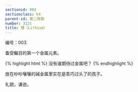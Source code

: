 ```yaml
---
sectionid: 003
sectionclass: h4
parent-id: 第二周期
number: 3121
title: 锂（Lithium）
---
```

编号：003.

备受瞩目的第一个金属元素。

{% highlight html %}
没有谁期待过金属吧？
{% endhighlight %}

放在吵吵嚷嚷的碱金属里实在是乖巧过头了的孩子。

礼貌，谦逊。